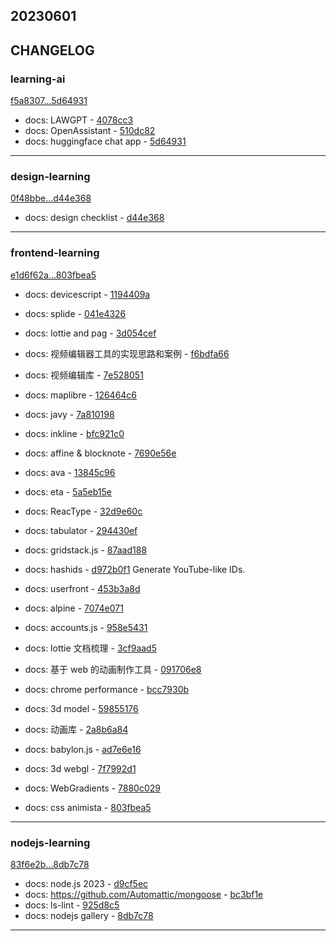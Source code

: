 ## 20230601

## CHANGELOG

### learning-ai

[f5a8307...5d64931](https://github.com/zhbhun/learning-ai/compare/f5a8307...5d64931)

* docs: LAWGPT - [4078cc3](https://github.com/zhbhun/learning-ai/commit/4078cc3bb04bdae86ba207af5a8f618cafdd6350)
* docs: OpenAssistant - [510dc82](https://github.com/zhbhun/learning-ai/commit/510dc8278f2b8af35b8fb4821f5b5af0ed2a557a)
* docs: huggingface chat app - [5d64931](https://github.com/zhbhun/learning-ai/commit/5d6493182b2ba71b819c81662b6ad3d61e1c9508)

---

### design-learning

[0f48bbe...d44e368](https://github.com/zhbhun/design-learning/compare/0f48bbe...d44e368)

* docs: design checklist - [d44e368](https://github.com/zhbhun/design-learning/commit/d44e3688435f443dfa1133d369e624b8e38f76fd)

---

### frontend-learning

[e1d6f62a...803fbea5](https://github.com/zhbhun/frontend-learning/compare/e1d6f62a...803fbea5)

* docs: devicescript - [1194409a](https://github.com/zhbhun/frontend-learning/commit/1194409ab7123866edc644fb55f35f4f63f6dede)
* docs: splide - [041e4326](https://github.com/zhbhun/frontend-learning/commit/041e4326e53d158d2b29783159947dc71cc5206b)
* docs: lottie and pag - [3d054cef](https://github.com/zhbhun/frontend-learning/commit/3d054cef4ad897b52dd2d495a6febcdde0273586)
* docs: 视频编辑器工具的实现思路和案例 - [f6bdfa66](https://github.com/zhbhun/frontend-learning/commit/f6bdfa6603ea4d0ce854fbc145d8925ef985d1cb)
* docs: 视频编辑库 - [7e528051](https://github.com/zhbhun/frontend-learning/commit/7e52805148528ec8023c4c1557c1b674f288790a)
* docs: maplibre - [126464c6](https://github.com/zhbhun/frontend-learning/commit/126464c658feb872b57c5b88c8a95f02c3e3156c)
* docs: javy - [7a810198](https://github.com/zhbhun/frontend-learning/commit/7a810198566663d94cf2d8e0aaf3fdfae750c6e2)
* docs: inkline - [bfc921c0](https://github.com/zhbhun/frontend-learning/commit/bfc921c08dd44b8c03f348b2d0be493bed586442)
* docs: affine & blocknote - [7690e56e](https://github.com/zhbhun/frontend-learning/commit/7690e56e5d797a77eaf83c42d6534c95945c7421)
* docs: ava - [13845c96](https://github.com/zhbhun/frontend-learning/commit/13845c969a82461cf3b417e5844dbeab6895d845)
* docs: eta - [5a5eb15e](https://github.com/zhbhun/frontend-learning/commit/5a5eb15eb9e753d3c01413128773336593eede00)
* docs: ReacType - [32d9e60c](https://github.com/zhbhun/frontend-learning/commit/32d9e60c1ac8c123d1e41ab9622c97fac9391bc0)
* docs: tabulator - [294430ef](https://github.com/zhbhun/frontend-learning/commit/294430efcb78f207388ceba0935d7a2fd013e072)
* docs: gridstack.js - [87aad188](https://github.com/zhbhun/frontend-learning/commit/87aad188c43d0a012d66d7f3c48dc434043fcc31)
* docs: hashids - [d972b0f1](https://github.com/zhbhun/frontend-learning/commit/d972b0f199d26635e75786cfdd408d47851367f3)
    Generate YouTube-like IDs.
    

* docs: userfront - [453b3a8d](https://github.com/zhbhun/frontend-learning/commit/453b3a8d8ff1f9d9c65b9c60ea2bd820b6f84cf4)
* docs: alpine - [7074e071](https://github.com/zhbhun/frontend-learning/commit/7074e071cc31fb5768103e08afd0ed90febca651)
* docs: accounts.js - [958e5431](https://github.com/zhbhun/frontend-learning/commit/958e5431cd3fa2ae5f4818e4c357bbb8cac227df)
* docs: lottie 文档梳理 - [3cf9aad5](https://github.com/zhbhun/frontend-learning/commit/3cf9aad5aaaddaac45f9be583572b00ee473a429)
* docs: 基于 web 的动画制作工具 - [091706e8](https://github.com/zhbhun/frontend-learning/commit/091706e81ecfdb3bd80a9ccc574a5a298d59b450)
* docs: chrome performance - [bcc7930b](https://github.com/zhbhun/frontend-learning/commit/bcc7930b2a8995addd8616cde4ac160c6ead2f07)
* docs: 3d model - [59855176](https://github.com/zhbhun/frontend-learning/commit/598551761d6a36702c8d1611ba0b1e5a7def0527)
* docs: 动画库 - [2a8b6a84](https://github.com/zhbhun/frontend-learning/commit/2a8b6a8481e0d56969e9060fa06d2c9b419d6e1e)
* docs: babylon.js - [ad7e6e16](https://github.com/zhbhun/frontend-learning/commit/ad7e6e16e48ab5c2f5bbe4c598190c63850057ea)
* docs: 3d webgl - [7f7992d1](https://github.com/zhbhun/frontend-learning/commit/7f7992d13aa5d62fb5f633df88f3316cd74f7d42)
* docs: WebGradients - [7880c029](https://github.com/zhbhun/frontend-learning/commit/7880c02901159902c5a8c28e93b682571ac6d7c5)
* docs: css animista - [803fbea5](https://github.com/zhbhun/frontend-learning/commit/803fbea5aadb824ba9d4e8308ccc2e495203e365)

---

### nodejs-learning

[83f6e2b...8db7c78](https://github.com/zhbhun/nodejs-learning/compare/83f6e2b...8db7c78)

* docs: node.js 2023 - [d9cf5ec](https://github.com/zhbhun/nodejs-learning/commit/d9cf5ecee2bf0876d4b9401c65f66423501557bb)
* docs: https://github.com/Automattic/mongoose - [bc3bf1e](https://github.com/zhbhun/nodejs-learning/commit/bc3bf1e983c50149ad81a289da3560dc20cbfddc)
* docs: ls-lint - [925d8c5](https://github.com/zhbhun/nodejs-learning/commit/925d8c5df4ed7a2e6c22640282faf8194edcd04f)
* docs: nodejs gallery - [8db7c78](https://github.com/zhbhun/nodejs-learning/commit/8db7c781d2d3ccf078cd0e9112df40cb4f3ce6a9)

---

